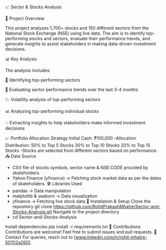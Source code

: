 📈 Sector & Stocks Analysis

📌 Project Overview

  This project analyzes 1,700+ stocks and 150 different sectors from the National Stock Exchange (NSE) using live data. The aim is to identify top-performing stocks and sectors, evaluate their performance trends,     and generate insights to assist stakeholders in making data-driven investment decisions.

📊 Key Analysis

The analysis includes:

  📌 Identifying top-performing sectors
  
  🔄 Evaluating sector performance trends over the last 3-4 months
  
  📉 Volatility analysis of top-performing sectors
  
  📊 Analyzing top-performing individual stocks
  
  💡 Extracting insights to help stakeholders make informed investment decisions

📈 Portfolio Allocation Strategy
Initial Cash: ₹100,000
-Allocation Distribution:
  50% to Top 5 Stocks
  30% to Top 10 Stocks
  20% to Top 15 Stocks
-Stocks are selected from different sectors based on performance.
📥 Data Source
  - CSV file of stocks symbols, sector name & NSE:CODE provided by skateholders.
  - Yahoo Finance (yfinance) → Fetching stock market data as per the dates of skateholders.
🛠️ Libraries Used
  - pandas → Data manipulation
  - matplotlib & seaborn → Data visualization
  - yfinance → Fetching live stock data
🚀 Installation & Setup
Clone the repository
git clone https://github.com/RohitPrakashMhatre/Sector-and-Stocks-Analysis.git
Navigate to the project directory
- cd Sector-and-Stocks-Analysis

Install dependencies
 pip install -r requirements.txt
🤝 Contributions
Contributions are welcome! Feel free to submit issues and pull requests.
📧 Contact
For queries, reach out to [www.linkedin.com/in/rohit-mhatre-50702a260].
